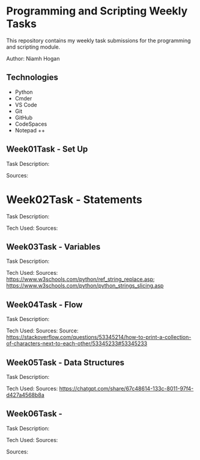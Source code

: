 # Programming and Scripting Weekly Tasks

This repository contains my weekly task submissions for the programming and scripting module.

Author: Niamh Hogan

## Technologies

- Python
- Cmder
- VS Code
- Git 
- GitHub
- CodeSpaces
- Notepad ++

## Week01Task - Set Up
Task Description:

Sources:

# Week02Task - Statements
Task Description:

Tech Used:
Sources:

## Week03Task - Variables
Task Description:

Tech Used:
Sources: https://www.w3schools.com/python/ref_string_replace.asp; https://www.w3schools.com/python/python_strings_slicing.asp

## Week04Task - Flow
Task Description:

Tech Used:
Sources: Source: https://stackoverflow.com/questions/53345214/how-to-print-a-collection-of-characters-next-to-each-other/53345233#53345233

## Week05Task - Data Structures
Task Description:

Tech Used:
Sources: https://chatgpt.com/share/67c48614-133c-8011-97f4-d427a4568b8a

## Week06Task - 
Task Description:

Tech Used:
Sources:

Sources: 
